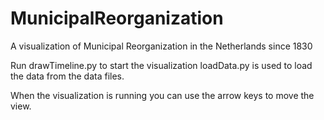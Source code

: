 MunicipalReorganization
=======================

A visualization of Municipal Reorganization in the Netherlands since 1830

Run drawTimeline.py to start the visualization
loadData.py is used to load the data from the data files.

When the visualization is running you can use the arrow keys to move the view.

